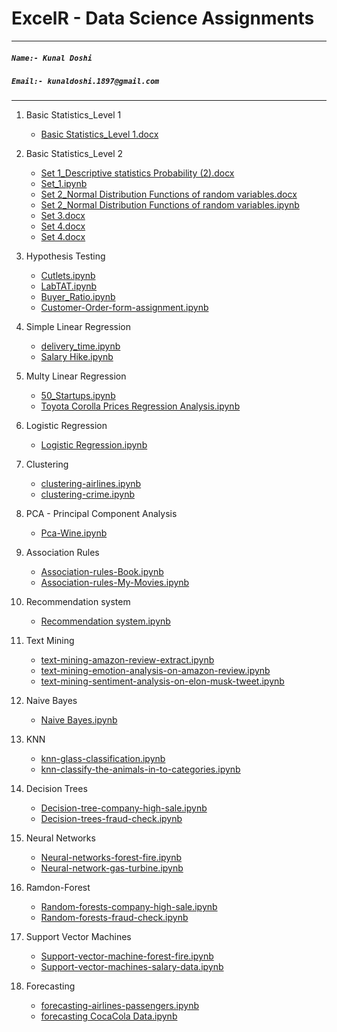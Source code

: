 # **ExcelR - Data Science Assignments**

***
##### **`Name:- Kunal Doshi`**
##### **`Email:- kunaldoshi.1897@gmail.com`**
***





1. Basic Statistics_Level 1
    * [Basic Statistics_Level 1.docx](https://github.com/KunalDoshi-Code/Data_Science_Assignments/blob/main/Assignments/1.%20Basic%20Statistics_Level-1/Basic%20Statistics_Level%201.docx)
    

 2. Basic Statistics_Level 2
    * [Set 1_Descriptive statistics Probability (2).docx](https://github.com/KunalDoshi-Code/Data_Science_Assignments/blob/main/Assignments/2.%20Basic%20Statistics_Level-2/Set%2B1_Descriptive%2Bstatistics%2BProbability%2B(2).docx)
    * [Set_1.ipynb](https://github.com/KunalDoshi-Code/Data_Science_Assignments/blob/main/Assignments/2.%20Basic%20Statistics_Level-2/set-1.ipynb)
    * [Set 2_Normal Distribution Functions of random variables.docx](https://github.com/KunalDoshi-Code/Data_Science_Assignments/blob/main/Assignments/2.%20Basic%20Statistics_Level-2/Set%2B2_Normal%2BDistribution%2BFunctions%2Bof%2Brandom%2Bvariables.docx)
    * [Set 2_Normal Distribution Functions of random variables.ipynb](https://github.com/KunalDoshi-Code/Data_Science_Assignments/blob/main/Assignments/2.%20Basic%20Statistics_Level-2/set-2-normal-distribution.ipynb)
    * [Set 3.docx](https://github.com/KunalDoshi-Code/Data_Science_Assignments/blob/main/Assignments/2.%20Basic%20Statistics_Level-2/Set%2B3.doc)
    * [Set 4.docx](https://github.com/KunalDoshi-Code/Data_Science_Assignments/blob/main/Assignments/2.%20Basic%20Statistics_Level-2/Set%2B4.docx.doc)
    * [Set 4.docx](https://github.com/KunalDoshi-Code/Data_Science_Assignments/blob/main/Assignments/2.%20Basic%20Statistics_Level-2/set-4.ipynb)
    
    
 3. Hypothesis Testing
    * [Cutlets.ipynb](https://github.com/KunalDoshi-Code/Data_Science_Assignments/blob/main/Assignments/3.%20Hypothesis%20Teasting/hypostasis-cutlets-assignment.ipynb)
    * [LabTAT.ipynb](https://github.com/KunalDoshi-Code/Data_Science_Assignments/blob/main/Assignments/3.%20Hypothesis%20Teasting/hypothesis-labtat.ipynb)
    * [Buyer_Ratio.ipynb](https://github.com/KunalDoshi-Code/Data_Science_Assignments/blob/main/Assignments/3.%20Hypothesis%20Teasting/hypothesis-buyer-ratio.ipynb)
    * [Customer-Order-form-assignment.ipynb](https://github.com/KunalDoshi-Code/Data_Science_Assignments/blob/main/Assignments/3.%20Hypothesis%20Teasting/hypostasis-Customer-Order-form-assignment.ipynb)
    
    
 4. Simple Linear Regression
    * [delivery_time.ipynb](https://colab.research.google.com/drive/1be6PVgilskjnU-YZ_2VmYgtTcyfokb32?usp=sharing)
    * [Salary Hike.ipynb](https://colab.research.google.com/drive/17PTd4OLS45-idUF5_irO7oHyUt3Cdzzq?usp=sharing)
    
    
 5. Multy Linear Regression
    * [50_Startups.ipynb](https://colab.research.google.com/drive/15Ek9lL5HdaGeCKvGTUFcmszbwpGLL8Aj?usp=sharing)
    * [Toyota Corolla Prices Regression Analysis.ipynb](https://colab.research.google.com/drive/17dETsdO2loe9ucLOHOVUSEIzwyuzn1if?usp=sharing)
    
    
 6. Logistic Regression
    * [Logistic Regression.ipynb](https://colab.research.google.com/drive/1jFRT1ZmgJJRbiEFjgqYJN8-CPin08Y9T?usp=sharing)
    
    
 7. Clustering
    * [clustering-airlines.ipynb](https://colab.research.google.com/drive/1Z6eu2fQCNSvcTNuPR8OA__haipbFJKuh?usp=sharing)
    * [clustering-crime.ipynb](https://colab.research.google.com/drive/1CpxY2Jci3QLeC_y4RoSdTJTt88SiNxD_?usp=sharing)
    
    
 8. PCA - Principal Component Analysis
     * [Pca-Wine.ipynb](https://colab.research.google.com/drive/1wPZVhNxR6w_1gxYNcSYJXFxlmAtQhy4Q?usp=sharing)
    
    
 9. Association Rules
    * [Association-rules-Book.ipynb](https://colab.research.google.com/drive/1xhqsCAyrgwr4pnn8Gkdj-QnPDWj4soro?usp=sharing)
    * [Association-rules-My-Movies.ipynb](https://colab.research.google.com/drive/1HRrFlrFRUmlVErAQ9NMDexHa-1-Xu4is?usp=sharing)
    
    
 10. Recommendation system
     * [Recommendation system.ipynb](https://colab.research.google.com/drive/1j6d35cQywkDN7vplOoOexgDgTV-FFE-m?usp=sharing)
    
    
 11. Text Mining
     * [text-mining-amazon-review-extract.ipynb](https://colab.research.google.com/drive/1lmJncDlIjW0j3RJqu6D9xUurmkrIl4KH?usp=sharing)
     * [text-mining-emotion-analysis-on-amazon-review.ipynb](https://colab.research.google.com/drive/1zl3_KWAE16xWZdEbeKx6sW6WDfaujbxd?usp=sharing)
     * [text-mining-sentiment-analysis-on-elon-musk-tweet.ipynb](https://colab.research.google.com/drive/1iEJtQzUHSQ_heiD_vDMKD9SS0oTZQkz2?usp=sharing)
    
    
 12. Naive Bayes
     * [Naive Bayes.ipynb](https://colab.research.google.com/drive/1mBAeZp9n0J2te5fzDSoy7y-gMpZZZx1T?usp=sharing)
    
    
 13. KNN
     * [knn-glass-classification.ipynb](https://colab.research.google.com/drive/1EKxKz2GT7mmPJh78D7vlOL3gaQhTm9o8?usp=sharing)
     * [knn-classify-the-animals-in-to-categories.ipynb](https://colab.research.google.com/drive/1F-IqN46MEfn4vZosDLOWzXyQEbZOZ0g7?usp=sharing)
    
    
 14. Decision Trees
     * [Decision-tree-company-high-sale.ipynb](https://colab.research.google.com/drive/1L3v_F0lYsxO1Ja4UHK3T7ZnUDCADCtHA?usp=sharing)
     * [Decision-trees-fraud-check.ipynb](https://colab.research.google.com/drive/197qzFGt4QGddvTP7fYTD5Qh-bSZF4ajH?usp=sharing)
    
    
 15. Neural Networks
     * [Neural-networks-forest-fire.ipynb](https://colab.research.google.com/drive/1JJlbQKLVaPHD93NatmkfJ_TVUAqprHsy?usp=sharing)
     * [Neural-network-gas-turbine.ipynb](https://colab.research.google.com/drive/1dhAhdLvSe7N69AJu16gPlvme8hUVfhki?usp=sharing)
    
    
 16. Ramdon-Forest
     * [Random-forests-company-high-sale.ipynb](https://colab.research.google.com/drive/13qENekMkJg9YL26ZOV6d3Rbs53buvoN3?usp=sharing)
     * [Random-forests-fraud-check.ipynb](https://colab.research.google.com/drive/1jGZkiPooENMuYRjt9UVjy5SONjbq5OSF?usp=sharing)
    
    
 17. Support Vector Machines
     * [Support-vector-machine-forest-fire.ipynb](https://colab.research.google.com/drive/1d7itOQHLXJBNIug8NwCb9Cxkp5K3-CeS?usp=sharing)
     * [Support-vector-machines-salary-data.ipynb](https://colab.research.google.com/drive/1Z2TZOnkUjK3tDOxCbQdISBlEs89BB75Z?usp=sharing)
    
    
 18. Forecasting
     * [forecasting-airlines-passengers.ipynb](https://colab.research.google.com/drive/1og16mB7rel9x5s2isSgVzPXCk3QSgGLT?usp=sharing)
     * [forecasting CocaCola Data.ipynb](https://colab.research.google.com/drive/1EZNZIxYwnewVHfVa9euRHS_-RVsdMGRR?usp=sharing)
    
  
  


